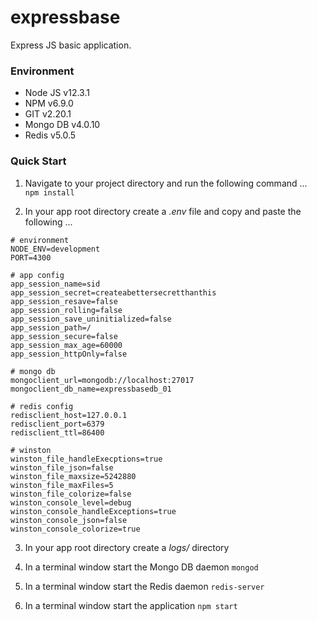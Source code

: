 # expressbase
Express JS basic application.

### Environment
 - Node JS v12.3.1
 - NPM v6.9.0
 - GIT v2.20.1
 - Mongo DB v4.0.10
 - Redis v5.0.5

### Quick Start

1) Navigate to your project directory and run the following command ...  
`npm install`

2) In your app root directory create a *.env* file and copy and paste the following ...

```
# environment
NODE_ENV=development
PORT=4300

# app config
app_session_name=sid
app_session_secret=createabettersecretthanthis
app_session_resave=false
app_session_rolling=false
app_session_save_uninitialized=false
app_session_path=/
app_session_secure=false
app_session_max_age=60000
app_session_httpOnly=false

# mongo db 
mongoclient_url=mongodb://localhost:27017
mongoclient_db_name=expressbasedb_01

# redis config
redisclient_host=127.0.0.1
redisclient_port=6379
redisclient_ttl=86400

# winston 
winston_file_handleExecptions=true
winston_file_json=false
winston_file_maxsize=5242880
winston_file_maxFiles=5
winston_file_colorize=false
winston_console_level=debug
winston_console_handleExceptions=true
winston_console_json=false
winston_console_colorize=true
```


3) In your app root directory create a *logs/* directory

4) In a terminal window start the Mongo DB daemon
`mongod`

5) In a terminal window start the Redis daemon
`redis-server`

6) In a terminal window start the application
`npm start`
